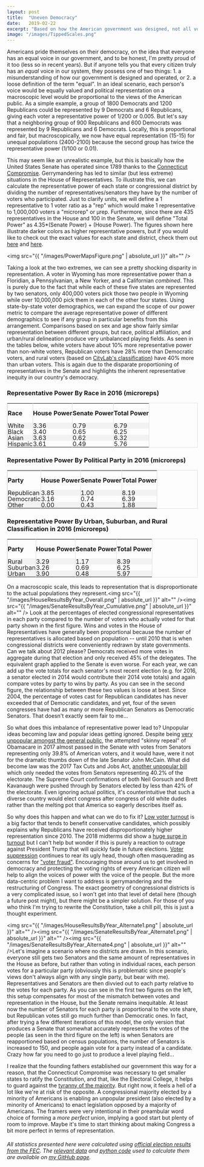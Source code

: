 ```yaml
---
layout: post
title:  "Uneven Democracy"
date:   2019-02-22
excerpt: "Based on how the American government was designed, not all votes are created equal..."
image: "/images/TippedScales.png"
---
```


<head>
<meta name="twitter:card" content="summary_large_image">
<meta name="twitter:creator" content="@tefirman51">
<meta name="twitter:site" content="@tefirman51">
<meta name="twitter:title" content="Uneven Democracy">
<meta name="twitter:description" content="Not all votes are created equal...">
<meta name="twitter:image:src" content="https://tefirman.github.io/images/PowerMapCard.png">
<meta name="twitter:image:width" content="280">
<meta name="twitter:image:height" content="150">
</head>

<script src='https://cdnjs.cloudflare.com/ajax/libs/mathjax/2.7.5/MathJax.js?config=TeX-MML-AM_CHTML' async></script>

Americans pride themselves on their democracy, on the idea that everyone has an equal voice in our government, and to be honest, I'm pretty proud of it too (less so in recent years). But if anyone tells you that every citizen truly has an <i>equal</i> voice in our system, they possess one of two things: 1. a misunderstanding of how our government is designed and operated, or 2. a loose definition of the term "equal". In an ideal scenario, each person's voice would be equally valued and political representation on a macroscopic level would be proportional to the views of the American public. As a simple example, a group of 1800 Democrats and 1200 Republicans could be represented by 9 Democrats and 6 Republicans, giving each voter a representative power of 1/200 or 0.005. But let's say that a neighboring group of 900 Republicans and 600 Democrats was represented by 9 Republicans and 6 Democrats. Locally, this is proportional and fair, but macroscopically, we now have equal representation (15-15) for unequal populations (2400-2100) because the second group has twice the representative power (1/100 or 0.01). 

This may seem like an unrealistic example, but this is basically how the United States Senate has operated since 1789 thanks to the <a href="https://en.wikipedia.org/wiki/Connecticut_Compromise">Connecticut Compromise</a>. Gerrymandering has led to similar (but less extreme) situations in the House of Representatives. To illustrate this, we can calculate the representative power of each state or congressional district by dividing the number of representatives/senators they have by the number of voters who participated. Just to clarify units, we will define a 1 representative to 1 voter ratio as a "rep" which would make 1 representative to 1,000,000 voters a "microrep" or &mu;rep. Furthermore, since there are 435 representatives in the House and 100 in the Senate, we will define "Total Power" as 4.35*(Senate Power) + (House Power). The figures shown here illustrate darker colors as higher representative powers, but if you would like to check out the exact values for each state and district, check them out <a href="https://github.com/tefirman/StatisticalStumbles/blob/master/ElectionResults/OverallResults_ByYearAndState.csv">here</a> and <a href="https://github.com/tefirman/StatisticalStumbles/blob/master/ElectionResults/OverallResults_ByYearAndDistrict.csv">here</a>.

<span class="image fit"><img src="{{ "/images/PowerMapsFigure.png" | absolute_url }}" alt="" /></span>

Taking a look at the two extremes, we can see a pretty shocking disparity in representation. A voter in Wyoming has more representative power than a Floridian, a Pennsylvanian, a New Yorker, and a Californian <i>combined</i>. This is purely due to the fact that while each of these five states are represented by two senators, only 400,000 voters pick those two people in Wyoming while over 10,000,000 pick them in each of the other four states. Using state-by-state voter demographics, we can expand the scope of our power metric to compare the average representative power of different demographics to see if any group in particular benefits from this arrangement. Comparisons based on sex and age show fairly similar representation between different groups, but race, political affiliation, and urban/rural delineation produce very unbalanced playing fields. As seen in the tables below, white voters have about 10% more representative power than non-white voters, Republican voters have 28% more than Democratic voters, and rural voters (based on <a href="https://github.com/theatlantic/citylab-data/blob/master/citylab-congress/citylab_cdi.csv">CityLab's classification</a>) have 40% more than urban voters. This is again due to the disparate proportioning of representatives in the Senate and highlights the inherent representative inequity in our country's democracy.

<style>
table {
    border-spacing: 0;
    width: 100%;
    border: 1px solid #ddd;
    line-height: 1
}

th {
    cursor: pointer;
}

th, td {
    text-align: left;
    padding: 0px;
    vertical-align: middle;
    min-height: 1px;
    border-left: 1px solid #ddd;
    border-right: 1px solid #ddd;
}

tr:nth-child(even) {
    background-color: #f2f2f2
}
</style>

<h3>Representative Power By Race in 2016 (microreps)</h3>
<table id="myTable2">
  <tr height="50">
   <!--When a header is clicked, run the sortTable function, with a parameter, 0 for sorting by names, 1 for sorting by country:-->  
    <th onclick="sortTable2(0)">Race</th>
    <th onclick="sortTableNumber2(1)">House Power</th>
    <th onclick="sortTableNumber2(2)">Senate Power</th>
    <th onclick="sortTableNumber2(3)">Total Power</th>
  </tr>
  <tr height="5">
    <td>White</td>
    <td>3.36</td>
    <td>0.79</td>
    <td>6.79</td>
  </tr>
  <tr height="5">
    <td>Black</td>
    <td>3.40</td>
    <td>0.65</td>
    <td>6.25</td>
  </tr>
  <tr height="5">
    <td>Asian</td>
    <td>3.63</td>
    <td>0.62</td>
    <td>6.32</td>
  </tr>
  <tr height="5">
    <td>Hispanic</td>
    <td>3.61</td>
    <td>0.49</td>
    <td>5.76</td>
  </tr>
</table>

<script>
function sortTable2(n) {
  var table, rows, switching, i, x, y, shouldSwitch, dir, switchcount = 0;
  table = document.getElementById("myTable2");
  switching = true;
  //Set the sorting direction to ascending:
  dir = "desc"; 
  /*Make a loop that will continue until
  no switching has been done:*/
  while (switching) {
    //start by saying: no switching is done:
    switching = false;
    rows = table.rows;
    /*Loop through all table rows (except the
    first, which contains table headers):*/
    for (i = 1; i < (rows.length - 1); i++) {
      //start by saying there should be no switching:
      shouldSwitch = false;
      /*Get the two elements you want to compare,
      one from current row and one from the next:*/
      x = rows[i].getElementsByTagName("TD")[n];
      y = rows[i + 1].getElementsByTagName("TD")[n];
      /*check if the two rows should switch place,
      based on the direction, asc or desc:*/
      if (dir == "asc") {
        if (x.innerHTML.toLowerCase() > y.innerHTML.toLowerCase()) {
          //if so, mark as a switch and break the loop:
          shouldSwitch= true;
          break;
        }
      } else if (dir == "desc") {
        if (x.innerHTML.toLowerCase() < y.innerHTML.toLowerCase()) {
          //if so, mark as a switch and break the loop:
          shouldSwitch = true;
          break;
        }
      }
    }
    if (shouldSwitch) {
      /*If a switch has been marked, make the switch
      and mark that a switch has been done:*/
      rows[i].parentNode.insertBefore(rows[i + 1], rows[i]);
      switching = true;
      //Each time a switch is done, increase this count by 1:
      switchcount ++;      
    } else {
      /*If no switching has been done AND the direction is "asc",
      set the direction to "desc" and run the while loop again.*/
      if (switchcount == 0 && dir == "desc") {
        dir = "asc";
        switching = true;
      }
    }
  }
}

function sortTableNumber2(n) {
  var table, rows, switching, i, x, y, shouldSwitch, dir, switchcount = 0;
  table = document.getElementById("myTable2");
  switching = true;
  //Set the sorting direction to ascending:
  dir = "desc"; 
  /*Make a loop that will continue until
  no switching has been done:*/
  while (switching) {
    //start by saying: no switching is done:
    switching = false;
    rows = table.rows;
    /*Loop through all table rows (except the
    first, which contains table headers):*/
    for (i = 1; i < (rows.length - 1); i++) {
      //start by saying there should be no switching:
      shouldSwitch = false;
      /*Get the two elements you want to compare,
      one from current row and one from the next:*/
      x = rows[i].getElementsByTagName("TD")[n];
      y = rows[i + 1].getElementsByTagName("TD")[n];
      /*check if the two rows should switch place,
      based on the direction, asc or desc:*/
      if (dir == "asc") {
        if (Number(x.innerHTML) > Number(y.innerHTML)) {
          //if so, mark as a switch and break the loop:
          shouldSwitch= true;
          break;
        }
      } else if (dir == "desc") {
        if (Number(x.innerHTML) < Number(y.innerHTML)) {
          //if so, mark as a switch and break the loop:
          shouldSwitch = true;
          break;
        }
      }
    }
    if (shouldSwitch) {
      /*If a switch has been marked, make the switch
      and mark that a switch has been done:*/
      rows[i].parentNode.insertBefore(rows[i + 1], rows[i]);
      switching = true;
      //Each time a switch is done, increase this count by 1:
      switchcount ++;      
    } else {
      /*If no switching has been done AND the direction is "asc",
      set the direction to "desc" and run the while loop again.*/
      if (switchcount == 0 && dir == "desc") {
        dir = "asc";
        switching = true;
      }
    }
  }
}
</script>

<h3> Representative Power By Political Party in 2016 (microreps)</h3>
<table id="myTable3">
  <tr height="50">
   <!--When a header is clicked, run the sortTable function, with a parameter, 0 for sorting by names, 1 for sorting by country:-->  
    <th onclick="sortTable3(0)">Party</th>
    <th onclick="sortTableNumber3(1)">House Power</th>
    <th onclick="sortTableNumber3(2)">Senate Power</th>
    <th onclick="sortTableNumber3(3)">Total Power</th>
  </tr>
  <tr height="5">
    <td>Republican</td>
    <td>3.85</td>
    <td>1.00</td>
    <td>8.19</td>
  </tr>
  <tr height="5">
    <td>Democratic</td>
    <td>3.16</td>
    <td>0.74</td>
    <td>6.39</td>
  </tr>
  <tr height="5">
    <td>Other</td>
    <td>0.00</td>
    <td>0.43</td>
    <td>1.88</td>
  </tr>
</table>

<script>
function sortTable3(n) {
  var table, rows, switching, i, x, y, shouldSwitch, dir, switchcount = 0;
  table = document.getElementById("myTable3");
  switching = true;
  //Set the sorting direction to ascending:
  dir = "desc"; 
  /*Make a loop that will continue until
  no switching has been done:*/
  while (switching) {
    //start by saying: no switching is done:
    switching = false;
    rows = table.rows;
    /*Loop through all table rows (except the
    first, which contains table headers):*/
    for (i = 1; i < (rows.length - 1); i++) {
      //start by saying there should be no switching:
      shouldSwitch = false;
      /*Get the two elements you want to compare,
      one from current row and one from the next:*/
      x = rows[i].getElementsByTagName("TD")[n];
      y = rows[i + 1].getElementsByTagName("TD")[n];
      /*check if the two rows should switch place,
      based on the direction, asc or desc:*/
      if (dir == "asc") {
        if (x.innerHTML.toLowerCase() > y.innerHTML.toLowerCase()) {
          //if so, mark as a switch and break the loop:
          shouldSwitch= true;
          break;
        }
      } else if (dir == "desc") {
        if (x.innerHTML.toLowerCase() < y.innerHTML.toLowerCase()) {
          //if so, mark as a switch and break the loop:
          shouldSwitch = true;
          break;
        }
      }
    }
    if (shouldSwitch) {
      /*If a switch has been marked, make the switch
      and mark that a switch has been done:*/
      rows[i].parentNode.insertBefore(rows[i + 1], rows[i]);
      switching = true;
      //Each time a switch is done, increase this count by 1:
      switchcount ++;      
    } else {
      /*If no switching has been done AND the direction is "asc",
      set the direction to "desc" and run the while loop again.*/
      if (switchcount == 0 && dir == "desc") {
        dir = "asc";
        switching = true;
      }
    }
  }
}

function sortTableNumber3(n) {
  var table, rows, switching, i, x, y, shouldSwitch, dir, switchcount = 0;
  table = document.getElementById("myTable3");
  switching = true;
  //Set the sorting direction to ascending:
  dir = "desc"; 
  /*Make a loop that will continue until
  no switching has been done:*/
  while (switching) {
    //start by saying: no switching is done:
    switching = false;
    rows = table.rows;
    /*Loop through all table rows (except the
    first, which contains table headers):*/
    for (i = 1; i < (rows.length - 1); i++) {
      //start by saying there should be no switching:
      shouldSwitch = false;
      /*Get the two elements you want to compare,
      one from current row and one from the next:*/
      x = rows[i].getElementsByTagName("TD")[n];
      y = rows[i + 1].getElementsByTagName("TD")[n];
      /*check if the two rows should switch place,
      based on the direction, asc or desc:*/
      if (dir == "asc") {
        if (Number(x.innerHTML) > Number(y.innerHTML)) {
          //if so, mark as a switch and break the loop:
          shouldSwitch= true;
          break;
        }
      } else if (dir == "desc") {
        if (Number(x.innerHTML) < Number(y.innerHTML)) {
          //if so, mark as a switch and break the loop:
          shouldSwitch = true;
          break;
        }
      }
    }
    if (shouldSwitch) {
      /*If a switch has been marked, make the switch
      and mark that a switch has been done:*/
      rows[i].parentNode.insertBefore(rows[i + 1], rows[i]);
      switching = true;
      //Each time a switch is done, increase this count by 1:
      switchcount ++;      
    } else {
      /*If no switching has been done AND the direction is "asc",
      set the direction to "desc" and run the while loop again.*/
      if (switchcount == 0 && dir == "desc") {
        dir = "asc";
        switching = true;
      }
    }
  }
}
</script>

<h3> Representative Power By Urban, Suburban, and Rural Classification in 2016 (microreps)</h3>
<table id="myTable4">
  <tr height="50">
   <!--When a header is clicked, run the sortTable function, with a parameter, 0 for sorting by names, 1 for sorting by country:-->  
    <th onclick="sortTable4(0)">Party</th>
    <th onclick="sortTableNumber4(1)">House Power</th>
    <th onclick="sortTableNumber4(2)">Senate Power</th>
    <th onclick="sortTableNumber4(3)">Total Power</th>
  </tr>
  <tr height="5">
    <td>Rural</td>
    <td>3.29</td>
    <td>1.17</td>
    <td>8.39</td>
  </tr>
  <tr height="5">
    <td>Suburban</td>
    <td>3.26</td>
    <td>0.69</td>
    <td>6.25</td>
  </tr>
  <tr height="5">
    <td>Urban</td>
    <td>3.90</td>
    <td>0.48</td>
    <td>5.97</td>
  </tr>
</table>

<script>
function sortTable4(n) {
  var table, rows, switching, i, x, y, shouldSwitch, dir, switchcount = 0;
  table = document.getElementById("myTable4");
  switching = true;
  //Set the sorting direction to ascending:
  dir = "desc"; 
  /*Make a loop that will continue until
  no switching has been done:*/
  while (switching) {
    //start by saying: no switching is done:
    switching = false;
    rows = table.rows;
    /*Loop through all table rows (except the
    first, which contains table headers):*/
    for (i = 1; i < (rows.length - 1); i++) {
      //start by saying there should be no switching:
      shouldSwitch = false;
      /*Get the two elements you want to compare,
      one from current row and one from the next:*/
      x = rows[i].getElementsByTagName("TD")[n];
      y = rows[i + 1].getElementsByTagName("TD")[n];
      /*check if the two rows should switch place,
      based on the direction, asc or desc:*/
      if (dir == "asc") {
        if (x.innerHTML.toLowerCase() > y.innerHTML.toLowerCase()) {
          //if so, mark as a switch and break the loop:
          shouldSwitch= true;
          break;
        }
      } else if (dir == "desc") {
        if (x.innerHTML.toLowerCase() < y.innerHTML.toLowerCase()) {
          //if so, mark as a switch and break the loop:
          shouldSwitch = true;
          break;
        }
      }
    }
    if (shouldSwitch) {
      /*If a switch has been marked, make the switch
      and mark that a switch has been done:*/
      rows[i].parentNode.insertBefore(rows[i + 1], rows[i]);
      switching = true;
      //Each time a switch is done, increase this count by 1:
      switchcount ++;      
    } else {
      /*If no switching has been done AND the direction is "asc",
      set the direction to "desc" and run the while loop again.*/
      if (switchcount == 0 && dir == "desc") {
        dir = "asc";
        switching = true;
      }
    }
  }
}

function sortTableNumber4(n) {
  var table, rows, switching, i, x, y, shouldSwitch, dir, switchcount = 0;
  table = document.getElementById("myTable4");
  switching = true;
  //Set the sorting direction to ascending:
  dir = "desc"; 
  /*Make a loop that will continue until
  no switching has been done:*/
  while (switching) {
    //start by saying: no switching is done:
    switching = false;
    rows = table.rows;
    /*Loop through all table rows (except the
    first, which contains table headers):*/
    for (i = 1; i < (rows.length - 1); i++) {
      //start by saying there should be no switching:
      shouldSwitch = false;
      /*Get the two elements you want to compare,
      one from current row and one from the next:*/
      x = rows[i].getElementsByTagName("TD")[n];
      y = rows[i + 1].getElementsByTagName("TD")[n];
      /*check if the two rows should switch place,
      based on the direction, asc or desc:*/
      if (dir == "asc") {
        if (Number(x.innerHTML) > Number(y.innerHTML)) {
          //if so, mark as a switch and break the loop:
          shouldSwitch= true;
          break;
        }
      } else if (dir == "desc") {
        if (Number(x.innerHTML) < Number(y.innerHTML)) {
          //if so, mark as a switch and break the loop:
          shouldSwitch = true;
          break;
        }
      }
    }
    if (shouldSwitch) {
      /*If a switch has been marked, make the switch
      and mark that a switch has been done:*/
      rows[i].parentNode.insertBefore(rows[i + 1], rows[i]);
      switching = true;
      //Each time a switch is done, increase this count by 1:
      switchcount ++;      
    } else {
      /*If no switching has been done AND the direction is "asc",
      set the direction to "desc" and run the while loop again.*/
      if (switchcount == 0 && dir == "desc") {
        dir = "asc";
        switching = true;
      }
    }
  }
}
</script>

On a macroscopic scale, this leads to representation that is disproportionate to the actual populations they represent.<span class="image right"><img src="{{ "/images/HouseResultsByYear_Overall.png" | absolute_url }}" alt="" /><img src="{{ "/images/SenateResultsByYear_Cumulative.png" | absolute_url }}" alt="" /></span> Look at the percentages of elected congressional representatives in each party compared to the number of voters who actually voted for that party shown in the first figure. Wins and votes in the House of Representatives have generally been proportional because the number of representatives is allocated based on population -- until 2010 that is when congressional districts were conveniently redrawn by state governments. Can we talk about 2012 please? Democrats received more votes in aggregate during that election and only received 45% of the delegates. The equivalent graph applied to the Senate is even worse. For each year, we can add up the vote totals for each senator's most recent election (e.g. for 2016, a senator elected in 2014 would contribute their 2014 vote totals) and again compare votes by party to wins by party. As you can see in the second figure, the relationship between these two values is loose at best. Since 2004, the percentage of votes cast for Republican candidates has never exceeded that of Democratic candidates, and yet, four of the seven congresses have had as many or more Republican Senators as Democratic Senators. That doesn't exactly seem fair to me...

So what does this imbalance of representative power lead to? Unpopular ideas becoming law and popular ideas getting ignored. Despite being <a href="https://www.washingtonpost.com/news/the-fix/wp/2017/07/28/republicans-obamacare-repeal-was-never-really-that-popular/?utm_term=.3e02025c1297">very unpopular amongst the general public</a>, the attempted "skinny repeal" of Obamacare in 2017 almost passed in the Senate with votes from Senators representing only 39.8% of American voters, and it would have, were it not for the dramatic thumbs down of the late Senator John McCain. What did become law was the 2017 Tax Cuts and Jobs Act, <a href="https://news.gallup.com/poll/243611/disapprove-approve-2017-tax-cuts.aspx">another unpopular bill</a> which only needed the votes from Senators representing 40.2% of the electorate. The Supreme Court confirmations of both Neil Gorsuch and Brett Kavanaugh were pushed through by Senators elected by less than 42% of the electorate. Even ignoring actual politics, it's counterintuitive that such a diverse country would elect congress after congress of old white dudes rather than the melting pot that America so eagerly describes itself as.

So why does this happen and what can we do to fix it? <a href="http://www.pewresearch.org/fact-tank/2018/05/21/u-s-voter-turnout-trails-most-developed-countries/">Low voter turnout</a> is a big factor that tends to benefit conservative candidates, which possibly explains why Republicans have received disproportionately higher representation since 2010. The 2018 midterms did show a <a href="https://fivethirtyeight.com/features/the-2018-midterms-in-4-charts/">huge surge in turnout</a> but I can't help but wonder if this is purely a reaction to outrage against President Trump that will quickly fade in future elections. <a href="https://www.pbs.org/newshour/politics/georgia-election-fight-shows-that-black-voter-suppression-a-southern-tradition-still-flourishes">Voter suppression</a> continues to rear its ugly head, though often masquerading as concerns for <a href="https://www.theatlantic.com/politics/archive/2018/11/how-voter-suppression-actually-works/575035/">"voter fraud"</a>. Encouraging those around us to get involved in democracy and protecting the voting rights of every American citizen will help to align the voices of power with the voice of the people. But the more data-centric problem I want to address is gerrymandering and the restructuring of Congress. The exact geometry of congressional districts is a very complicated issue, so I won't get into that level of detail here (though a future post might), but there might be a simpler solution. For those of you who think I'm trying to rewrite the Constitution, take a chill pill, this is just a thought experiment.

<span class="image left"><img src="{{ "/images/HouseResultsByYear_Alternate1.png" | absolute_url }}" alt="" /><img src="{{ "/images/SenateResultsByYear_Alternate1.png" | absolute_url }}" alt="" /><img src="{{ "/images/SenateResultsByYear_Alternate4.png" | absolute_url }}" alt="" /></span>Let's imagine a scenario where no districts are drawn. In this scenario, everyone still gets two Senators and the same amount of representatives in the House as before, but rather than voting in individual races, each person votes for a particular party (obviously this is problematic since people's views don't always align with any single party, but bear with me). Representatives and Senators are then divvied out to each party relative to the votes for each party. As you can see in the first two figures on the left, this setup compensates for most of the mismatch between votes and representation in the House, but the Senate remains inequitable. At least now the number of Senators for each party is proportional to the vote share, but Republican votes still go much further than Democratic ones. In fact, after trying a few different iterations of this model, the only version that produces a Senate that somewhat accurately represents the votes of the people (as seen in the third figure on the left) is when Senators are reapportioned based on census populations, the number of Senators is increased to 150, and people again vote for a party instead of a candidate. Crazy how far you need to go just to produce a level playing field...

I realize that the founding fathers established our government this way for a reason, that the Connecticut Compromise was necessary to get smaller states to ratify the Constitution, and that, like the Electoral College, it helps to guard against the <a href="https://en.wikipedia.org/wiki/Tyranny_of_the_majority">tyranny of the majority</a>. But right now, it feels a hell of a lot like we're at risk of the opposite. A congressional majority elected by a minority of Americans is enabling an unpopular president (also elected by a minority of Americans) to enact legislation opposed by a majority of Americans. The framers were very intentional in their preambular word choice of forming a <i>more perfect</i> union, implying a good start but plenty of room to improve. Maybe it's time to start thinking about making Congress a bit more perfect in terms of representation.

<h6>All statistics presented here were calculated using <a href="https://transition.fec.gov/pubrec/electionresults.shtml">official election results from the FEC</a>. The <a href="https://github.com/tefirman/StatisticalStumbles/tree/master/ElectionResults">relevant data</a> and <a href="https://github.com/tefirman/StatisticalStumbles/blob/master/ElectionResults.py">python code</a> used to calculate them are available on <a href="https://github.com/tefirman">my GitHub page</a>.








